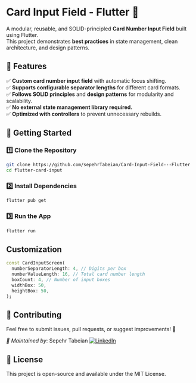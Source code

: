 # Card Input Field - Flutter 🚀

A modular, reusable, and SOLID-principled **Card Number Input Field** built using Flutter.  
This project demonstrates **best practices** in state management, clean architecture, and design patterns.

## 📌 Features
✅ **Custom card number input field** with automatic focus shifting.  
✅ **Supports configurable separator lengths** for different card formats.  
✅ **Follows SOLID principles** and **design patterns** for modularity and scalability.  
✅ **No external state management library required.**  
✅ **Optimized with controllers** to prevent unnecessary rebuilds.

## 🚀 **Getting Started**
### 1️⃣ Clone the Repository
```sh
git clone https://github.com/sepehrTabeian/Card-Input-Field---Flutter
cd flutter-card-input
```
### 2️⃣ Install Dependencies
```sh
flutter pub get
```
### 3️⃣ Run the App
```sh
flutter run
```
## **Customization**
```dart
const CardInputScreen(
  numberSeparatorLength: 4, // Digits per box
  numberValueLength: 16, // Total card number length
  boxCount: 4, // Number of input boxes
  widthBox: 50,
  heightBox: 50,
);
```
## **🤝 Contributing**
Feel free to submit issues, pull requests, or suggest improvements! 🚀

*📩 Maintained by*: Sepehr Tabeian [![LinkedIn](https://img.shields.io/badge/LinkedIn-Connect-blue?style=flat&logo=linkedin)](https://www.linkedin.com/in/sepehr-tabeian-554b601a8/)

## **📜 License**
This project is open-source and available under the MIT License.


